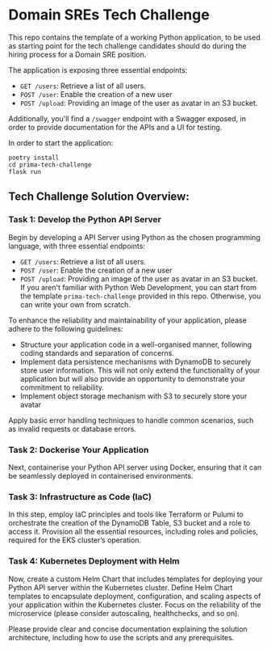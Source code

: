 # Domain SREs Tech Challenge

This repo contains the template of a working Python application, to be used as starting point for the tech challenge candidates should do during the hiring process for a Domain SRE position.

The application is exposing three essential endpoints:
- `GET /users`: Retrieve a list of all users.
- `POST /user`: Enable the creation of a new user
- `POST /upload`: Providing an image of the user as avatar in an S3 bucket.

Additionally, you'll find a `/swagger` endpoint with a Swagger exposed, in order to provide documentation for the APIs and a UI for testing.

In order to start the application:

```
poetry install
cd prima-tech-challenge
flask run
```

## Tech Challenge Solution Overview:

### Task 1: Develop the Python API Server

Begin by developing a API Server using Python as the chosen programming language, with three essential endpoints:
- `GET /users`: Retrieve a list of all users.
- `POST /user`: Enable the creation of a new user
- `POST /upload`: Providing an image of the user as avatar in an S3 bucket.
If you aren't familiar with Python Web Development, you can start from the template `prima-tech-challenge` provided in this repo. Otherwise, you can write your own from scratch.

To enhance the reliability and maintainability of your application, please adhere to the following guidelines:
- Structure your application code in a well-organised manner, following coding standards and separation of concerns.
- Implement data persistence mechanisms with DynamoDB to securely store user information. This will not only extend the functionality of your application but will also provide an opportunity to demonstrate your commitment to reliability.
- Implement object storage mechanism with S3 to securely store your avatar

Apply basic error handling techniques to handle common scenarios, such as invalid requests or database errors.

### Task 2: Dockerise Your Application

Next, containerise your Python API server using Docker, ensuring that it can be seamlessly deployed in containerised environments.

### Task 3: Infrastructure as Code (IaC)

In this step, employ IaC principles and tools like Terraform or Pulumi to orchestrate the creation of the DynamoDB Table, S3 bucket and a role to access it. Provision all the essential resources, including roles and policies, required for the EKS cluster’s operation.

### Task 4: Kubernetes Deployment with Helm

Now, create a custom Helm Chart that includes templates for deploying your Python API server within the Kubernetes cluster. Define Helm Chart templates to encapsulate deployment, configuration, and scaling aspects of your application within the Kubernetes cluster. Focus on the reliability of the microservice (please consider autoscaling, healthchecks, and so on).

Please provide clear and concise documentation explaining the solution architecture, including how to use the scripts and any prerequisites.
